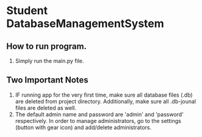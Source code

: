 # Student DatabaseManagementSystem

## How to run program.
1. Simply run the main.py file.

## Two Important Notes
1. IF running app for the very first time, make sure all database files (.db) are deleted from project directory. Additionally, make sure all .db-jounal files are deleted as well.
2. The default admin name and password are 'admin' and 'password' respectively. In order to manage administrators, go to the settings (button with gear icon) and add/delete administrators.